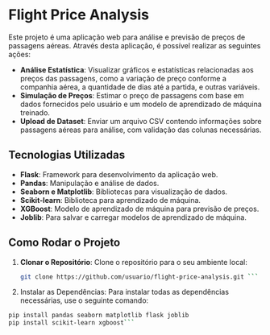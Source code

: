 # Flight Price Analysis

Este projeto é uma aplicação web para análise e previsão de preços de passagens aéreas. Através desta aplicação, é possível realizar as seguintes ações:

- **Análise Estatística**: Visualizar gráficos e estatísticas relacionadas aos preços das passagens, como a variação de preço conforme a companhia aérea, a quantidade de dias até a partida, e outras variáveis.
- **Simulação de Preços**: Estimar o preço de passagens com base em dados fornecidos pelo usuário e um modelo de aprendizado de máquina treinado.
- **Upload de Dataset**: Enviar um arquivo CSV contendo informações sobre passagens aéreas para análise, com validação das colunas necessárias.

## Tecnologias Utilizadas

- **Flask**: Framework para desenvolvimento da aplicação web.
- **Pandas**: Manipulação e análise de dados.
- **Seaborn e Matplotlib**: Bibliotecas para visualização de dados.
- **Scikit-learn**: Biblioteca para aprendizado de máquina.
- **XGBoost**: Modelo de aprendizado de máquina para previsão de preços.
- **Joblib**: Para salvar e carregar modelos de aprendizado de máquina.

## Como Rodar o Projeto

1. **Clonar o Repositório**:
   Clone o repositório para o seu ambiente local:
   ```bash
   git clone https://github.com/usuario/flight-price-analysis.git ```
   
2. Instalar as Dependências: Para instalar todas as dependências necessárias, use o seguinte comando:
```bash
pip install pandas seaborn matplotlib flask joblib
pip install scikit-learn xgboost``` 

